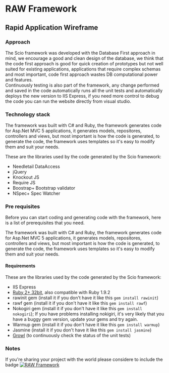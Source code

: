 # RAW Framework 
## Rapid Application Wireframe

### Approach

The Scio framework was developed with the Database First approach in mind, we encourage a good and clean design of the database, we think that the code first approach is good for quick creation of prototypes but not well suited for existing applications, applications that require complex schemas and most important, code first approach wastes DB computational power and features.  
Continuously testing is also part of the framework, any change performed and saved in the code automatically runs all the unit tests and automatically deploys the new version to IIS Express, if you need more control to debug               the code you can run the website directly from visual studio.
### Technology stack
The framework was built with C# and Ruby, the framework generates code for  Asp.Net MVC 5 applications, it generates models, repositores, controllers and views, but most important is how the code is generated, to generate the code, the framework uses templates so it's  easy  to modify them and suit your needs. 

These are the libraries used by the code generated by the Scio framework:

- Needletail DataAccess
- jQuery
- Knockout JS
- Require JS
- Boostrap+ Bootstrap validator
- NSpec+ Spec Watcher

### Pre requisites
Before you can start coding and generating code with the framework, here is a list of prerequisites that you need.

The framework was built with C# and Ruby, the framework generates code for Asp.Net MVC 5 applications, it generates models, repositores, controllers and views, but most important is how the code is generated, to generate the code, the framework uses templates so it's  easy  to modify them and suit your needs. 

#### Requirements

These are the libraries used by the code generated by the Scio framework:

- IIS Express
- [Ruby 2+ 32bit](https://www.ruby-lang.org/en/downloads/ "Download Ruby"), also compatible with Ruby 1.9.2
- rawinit gem (install it if you don't have it like this `gem install rawinit`)
- rawf gem (install it if you don't have it like this `gem install rawf`)
- Nokogiri gem (install it if you don't have it like this `gem install nokogiri`); If you have problems installing nokigiri, it's very likely that you have a buggy gem version, update your gems and try again.
- Warmup gem (install it if you don't have it like this `gem install warmup`)
- Jasmine (install it if you don't have it like this `gem install jasmine`)
- [Growl](http://growl.info/downloads "Download Growl") (to continuously check the status of the unit tests)

### Notes

If you're sharing your project with the world please considere to include the badge [![RAW Framework](https://img.shields.io/badge/scio-framework-blue.svg)](
https://github.com/pedro-ramirez-suarez/rawtemplate)

